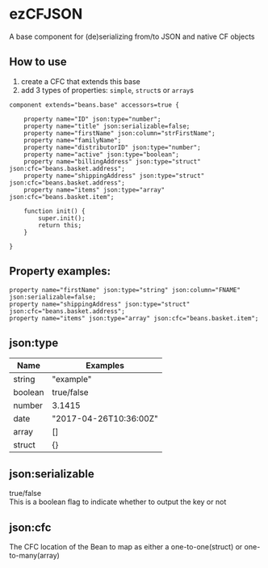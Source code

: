 # ezCFJSON
A base component for (de)serializing from/to JSON and native CF objects

## How to use
1. create a CFC that extends this base
1. add 3 types of properties: `simple`, `struct`s or `array`s
```
component extends="beans.base" accessors=true {

	property name="ID" json:type="number";
	property name="title" json:serializable=false;
	property name="firstName" json:column="strFirstName";
	property name="familyName";
	property name="distributorID" json:type="number";
	property name="active" json:type="boolean";
	property name="billingAddress" json:type="struct" json:cfc="beans.basket.address";
	property name="shippingAddress" json:type="struct" json:cfc="beans.basket.address";
	property name="items" json:type="array" json:cfc="beans.basket.item";

	function init() {
		super.init();
		return this;
	}

}
```

## Property examples:
```
property name="firstName" json:type="string" json:column="FNAME" json:serializable=false;
property name="shippingAddress" json:type="struct" json:cfc="beans.basket.address";
property name="items" json:type="array" json:cfc="beans.basket.item";
```

## json:type
Name | Examples
---- | --------
string | "example"
boolean | true/false
number | 3.1415
date | "2017-04-26T10:36:00Z"
array | []
struct | {}

## json:serializable
true/false<br>
This is a boolean flag to indicate whether to output the key or not

## json:cfc
The CFC location of the Bean to map as either a one-to-one(struct) or one-to-many(array)
